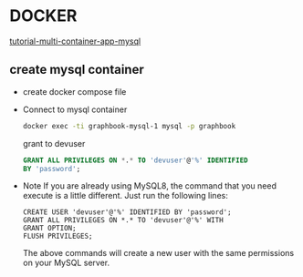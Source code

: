 # DOCKER

[tutorial-multi-container-app-mysql](https://learn.microsoft.com/en-us/visualstudio/docker/tutorials/tutorial-multi-container-app-mysql)

## create mysql container

- create docker compose file 

- Connect to mysql container

    ```sh
    docker exec -ti graphbook-mysql-1 mysql -p graphbook
    ```

    grant to devuser 

    ```sql
    GRANT ALL PRIVILEGES ON *.* TO 'devuser'@'%' IDENTIFIED
    BY 'password';
    ```

- Note
    If you are already using MySQL8, the command that you need execute is a little
    different. Just run the following lines:
    ```
    CREATE USER 'devuser'@'%' IDENTIFIED BY 'password';
    GRANT ALL PRIVILEGES ON *.* TO 'devuser'@'%' WITH
    GRANT OPTION;
    FLUSH PRIVILEGES;
    ```
    The above commands will create a new user with the same permissions on your
    MySQL server.